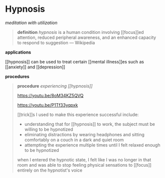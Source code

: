 # Hypnosis

_meditation with utilization_

> **definition** _hypnosis_ is a human condition involving [[focus]]ed attention, reduced peripheral awareness, and an enhanced capacity to respond to suggestion &mdash; Wikipedia

**applications**

[[hypnosis]] can be used to treat certain [[mental illness]]es such as [[anxiety]] and [[depression]]

**procedures**

> **procedure** _experiencing [[hypnosis]]_
>
> <https://youtu.be/8oM34KZ5QVQ>
>
> <https://youtu.be/P1Tf33yqpxk>
>
> [[trick]]s I used to make this experience successful include:
>
> - understanding that for [[hypnosis]] to work, the subject must be willing to be hypnotized
> - eliminating distractions by wearing headphones and sitting comfortably on a couch in a dark and quiet room
> - attempting the experience multiple times until I felt relaxed enough to be hypnotized
>
> when I entered the hypnotic state, I felt like I was no longer in that room and was able to stop feeling physical sensations to [[focus]] entirely on the hypnotist's voice
